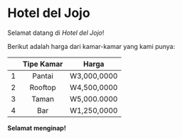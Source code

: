# Hotel del Jojo

Selamat datang di *Hotel del Jojo*!

Berikut adalah harga dari kamar-kamar yang kami punya:

|   | Tipe Kamar | Harga       |
|---|:----------:|-------------|
| 1 | Pantai     | W3,000,0000 |
| 2 | Rooftop    | W4,500,0000 |
| 3 | Taman      | W5,000.0000 |
| 4 | Bar        | W1,250,0000 |

**Selamat menginap!**
